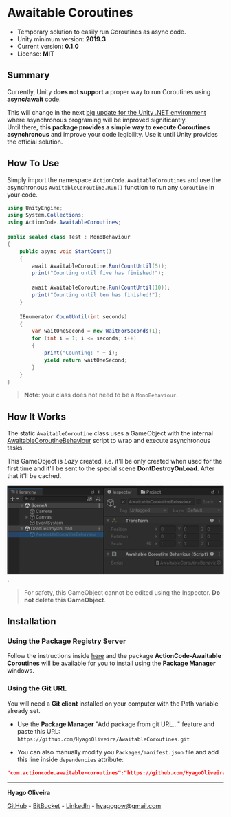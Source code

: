 # Awaitable Coroutines

* Temporary solution to easily run Coroutines as async code.
* Unity minimum version: **2019.3**
* Current version: **0.1.0**
* License: **MIT**

## Summary

Currently, Unity **does not support** a proper way to run Coroutines using **async/await** code.

This will change in the next [big update for the Unity .NET environment](https://blog.unity.com/technology/unity-and-net-whats-next#:~:text=Editor%20during%202024.-,Modernizing%20the%20Unity%20runtime,-.NET%20Standard%202.1) 
where asynchronous programing will be improved significantly. <br/>
Until there, **this package provides a simple way to execute Coroutines asynchronous** and improve your code legibility. 
Use it until Unity provides the official solution.

## How To Use

Simply import the namespace `ActionCode.AwaitableCoroutines` and use the asynchronous `AwaitableCoroutine.Run()` function to run any `Coroutine` in your code.

```csharp
using UnityEngine;
using System.Collections;
using ActionCode.AwaitableCoroutines;

public sealed class Test : MonoBehaviour
{
    public async void StartCount()
    {
        await AwaitableCoroutine.Run(CountUntil(5));
        print("Counting until five has finished!");

        await AwaitableCoroutine.Run(CountUntil(10));
        print("Counting until ten has finished!");
    }

    IEnumerator CountUntil(int seconds)
    {
        var waitOneSecond = new WaitForSeconds(1);
        for (int i = 1; i <= seconds; i++)
        {
            print("Counting: " + i);
            yield return waitOneSecond;
        }
    }
}
```

> **Note**: your class does not need to be a `MonoBehaviour`.

## How It Works

The static `AwaitableCoroutine` class uses a GameObject with the internal [AwaitableCoroutineBehaviour](/Runtime/AwaitableCoroutineBehaviour.cs) script to wrap and execute asynchronous tasks.

This GameObject is _Lazy_ created, i.e. it'll be only created when used for the first time and it'll be sent to the special scene **DontDestroyOnLoad**. After that it'll be cached.

![Awaitable Coroutine Behaviour in Inspector](/Docs~/AwaitableCoroutineBehaviour-Inspector.png "AwaitableCoroutineBehaviour in Inspector").

> For safety, this GameObject cannot be edited using the Inspector. **Do not delete this GameObject**.

## Installation

### Using the Package Registry Server

Follow the instructions inside [here](https://cutt.ly/ukvj1c8) and the package **ActionCode-Awaitable Coroutines** 
will be available for you to install using the **Package Manager** windows.

### Using the Git URL

You will need a **Git client** installed on your computer with the Path variable already set. 

- Use the **Package Manager** "Add package from git URL..." feature and paste this URL: `https://github.com/HyagoOliveira/AwaitableCoroutines.git`

- You can also manually modify you `Packages/manifest.json` file and add this line inside `dependencies` attribute: 

```json
"com.actioncode.awaitable-coroutines":"https://github.com/HyagoOliveira/AwaitableCoroutines.git"
```

---

**Hyago Oliveira**

[GitHub](https://github.com/HyagoOliveira) -
[BitBucket](https://bitbucket.org/HyagoGow/) -
[LinkedIn](https://www.linkedin.com/in/hyago-oliveira/) -
<hyagogow@gmail.com>
